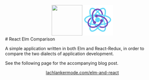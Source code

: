 <div align="center"><img height=100 width=100 src="elm-logo.png"><img height=100 width=100 src="img/react-redux.jpg"></div>
# React Elm Comparison

A simple application written in both Elm and React-Redux, in order to compare the two dialects of application development.

See the following page for the accompanying blog post.
<div style="text-align:center;"><a href="http://lachlankermode.com/elm-and-react/">lachlankermode.com/elm-and-react</a></div>
